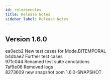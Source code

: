 ```yaml
---
id: releasenotes
title: Release Notes
sidebar_label: Release Notes
---
```


## Version 1.6.0
ea0ecb2 New test cases for Mode.BITEMPORAL</br>
b4dbae2 Further test cases</br>
971c044 Renamed test suite annotations</br>
7af9e08 Removed logs</br>
8273609 new snapshot pom 1.6.0-SNAPSHOT</br>